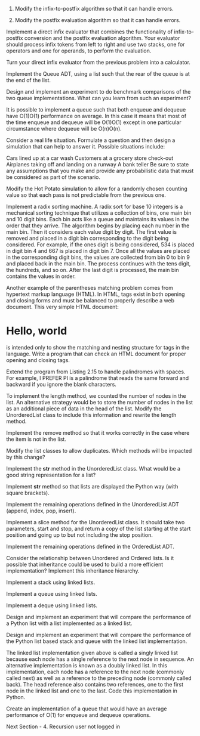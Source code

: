 1. Modify the infix-to-postfix algorithm so that it can handle errors.

2. Modify the postfix evaluation algorithm so that it can handle errors.

Implement a direct infix evaluator that combines the functionality of infix-to-postfix conversion and the postfix evaluation algorithm. Your evaluator should process infix tokens from left to right and use two stacks, one for operators and one for operands, to perform the evaluation.

Turn your direct infix evaluator from the previous problem into a calculator.

Implement the Queue ADT, using a list such that the rear of the queue is at the end of the list.

Design and implement an experiment to do benchmark comparisons of the two queue implementations. What can you learn from such an experiment?

It is possible to implement a queue such that both enqueue and dequeue have O(1)O(1) performance on average. In this case it means that most of the time enqueue and dequeue will be O(1)O(1) except in one particular circumstance where dequeue will be O(n)O(n).

Consider a real life situation. Formulate a question and then design a simulation that can help to answer it. Possible situations include:

Cars lined up at a car wash
Customers at a grocery store check-out
Airplanes taking off and landing on a runway
A bank teller
Be sure to state any assumptions that you make and provide any probabilistic data that must be considered as part of the scenario.

Modify the Hot Potato simulation to allow for a randomly chosen counting value so that each pass is not predictable from the previous one.

Implement a radix sorting machine. A radix sort for base 10 integers is a mechanical sorting technique that utilizes a collection of bins, one main bin and 10 digit bins. Each bin acts like a queue and maintains its values in the order that they arrive. The algorithm begins by placing each number in the main bin. Then it considers each value digit by digit. The first value is removed and placed in a digit bin corresponding to the digit being considered. For example, if the ones digit is being considered, 534 is placed in digit bin 4 and 667 is placed in digit bin 7. Once all the values are placed in the corresponding digit bins, the values are collected from bin 0 to bin 9 and placed back in the main bin. The process continues with the tens digit, the hundreds, and so on. After the last digit is processed, the main bin contains the values in order.

Another example of the parentheses matching problem comes from hypertext markup language (HTML). In HTML, tags exist in both opening and closing forms and must be balanced to properly describe a web document. This very simple HTML document:

<html>
   <head>
      <title>
         Example
      </title>
   </head>

   <body>
      <h1>Hello, world</h1>
   </body>
</html>
is intended only to show the matching and nesting structure for tags in the language. Write a program that can check an HTML document for proper opening and closing tags.

Extend the program from Listing 2.15 to handle palindromes with spaces. For example, I PREFER PI is a palindrome that reads the same forward and backward if you ignore the blank characters.

To implement the length method, we counted the number of nodes in the list. An alternative strategy would be to store the number of nodes in the list as an additional piece of data in the head of the list. Modify the UnorderedList class to include this information and rewrite the length method.

Implement the remove method so that it works correctly in the case where the item is not in the list.

Modify the list classes to allow duplicates. Which methods will be impacted by this change?

Implement the __str__ method in the UnorderedList class. What would be a good string representation for a list?

Implement __str__ method so that lists are displayed the Python way (with square brackets).

Implement the remaining operations defined in the UnorderedList ADT (append, index, pop, insert).

Implement a slice method for the UnorderedList class. It should take two parameters, start and stop, and return a copy of the list starting at the start position and going up to but not including the stop position.

Implement the remaining operations defined in the OrderedList ADT.

Consider the relationship between Unordered and Ordered lists. Is it possible that inheritance could be used to build a more efficient implementation? Implement this inheritance hierarchy.

Implement a stack using linked lists.

Implement a queue using linked lists.

Implement a deque using linked lists.

Design and implement an experiment that will compare the performance of a Python list with a list implemented as a linked list.

Design and implement an experiment that will compare the performance of the Python list based stack and queue with the linked list implementation.

The linked list implementation given above is called a singly linked list because each node has a single reference to the next node in sequence. An alternative implementation is known as a doubly linked list. In this implementation, each node has a reference to the next node (commonly called next) as well as a reference to the preceding node (commonly called back). The head reference also contains two references, one to the first node in the linked list and one to the last. Code this implementation in Python.

Create an implementation of a queue that would have an average performance of O(1) for enqueue and dequeue operations.

Next Section - 4. Recursion
user not logged in